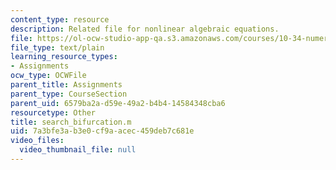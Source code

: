 ```yaml
---
content_type: resource
description: Related file for nonlinear algebraic equations.
file: https://ol-ocw-studio-app-qa.s3.amazonaws.com/courses/10-34-numerical-methods-applied-to-chemical-engineering-fall-2005/7a3bfe3ab3e0cf9aacec459deb7c681e_search_bifurcation.m
file_type: text/plain
learning_resource_types:
- Assignments
ocw_type: OCWFile
parent_title: Assignments
parent_type: CourseSection
parent_uid: 6579ba2a-d59e-49a2-b4b4-14584348cba6
resourcetype: Other
title: search_bifurcation.m
uid: 7a3bfe3a-b3e0-cf9a-acec-459deb7c681e
video_files:
  video_thumbnail_file: null
---
```

